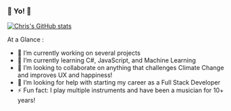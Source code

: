 ### 👋 Yo! 👋
[![Chris's GitHub stats](https://github-readme-stats.vercel.app/api?username=ccpaco)](https://github.com/ccpaco/github-readme-stats)


<!--
**ccpaco/ccpaco** is a ✨ _special_ ✨ repository because its `README.md` (this file) appears on your GitHub profile.
-->

At a Glance : 
- 🔭 I’m currently working on several projects  
- 🌱 I’m currently learning C#, JavaScript, and Machine Learning
- 👯 I’m looking to collaborate on anything that challenges Climate Change and improves UX and happiness!
- 🤔 I’m looking for help with starting my career as a Full Stack Developer
- ⚡ Fun fact: I play multiple instruments and have been a musician for 10+ years!

